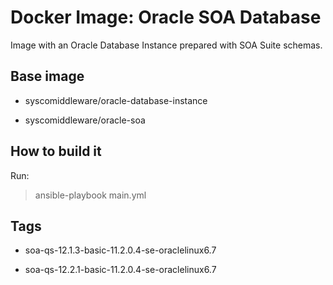 # Docker Image: Oracle SOA Database

Image with an Oracle Database Instance prepared with SOA Suite schemas.

## Base image

- syscomiddleware/oracle-database-instance

- syscomiddleware/oracle-soa

## How to build it

Run:

> ansible-playbook main.yml

## Tags

- soa-qs-12.1.3-basic-11.2.0.4-se-oraclelinux6.7

- soa-qs-12.2.1-basic-11.2.0.4-se-oraclelinux6.7
